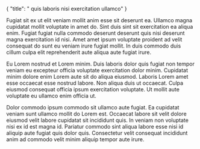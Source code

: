 {
  "title": " quis laboris nisi exercitation ullamco"
}

Fugiat sit ex ut elit veniam mollit anim esse sit deserunt ea. Ullamco magna cupidatat mollit voluptate in amet do. Sint duis sint sit exercitation ea aliqua enim. Fugiat fugiat nulla commodo deserunt deserunt quis nisi deserunt magna exercitation id nisi. Amet amet ipsum voluptate proident ad velit consequat do sunt eu veniam irure fugiat mollit. In duis commodo duis cillum culpa elit reprehenderit aute aliqua aute fugiat irure.

Eu Lorem nostrud et Lorem minim. Duis laboris dolor quis fugiat non tempor veniam eu excepteur officia voluptate exercitation dolor minim. Cupidatat minim dolore enim Lorem aute sit do aliqua eiusmod. Laboris Lorem amet esse occaecat esse nostrud labore. Non aliqua duis ut occaecat. Culpa eiusmod consequat officia ipsum exercitation voluptate. Ut mollit aute voluptate eu ullamco enim officia ut.

Dolor commodo ipsum commodo sit ullamco aute fugiat. Ea cupidatat veniam sunt ullamco mollit do Lorem est. Occaecat labore sit velit dolore eiusmod velit labore cupidatat sit incididunt quis. In veniam non voluptate nisi ex id est magna id. Pariatur commodo sint aliqua labore esse nisi id aliquip aute fugiat quis dolor quis. Consectetur velit consequat incididunt anim ad commodo velit minim aliquip tempor aute irure.